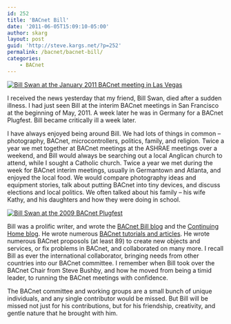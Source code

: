```yaml
---
id: 252
title: 'BACnet Bill'
date: '2011-06-05T15:09:10-05:00'
author: skarg
layout: post
guid: 'http://steve.kargs.net/?p=252'
permalink: /bacnet/bacnet-bill/
categories:
    - BACnet
---
```


[![Bill Swan at the January 2011 BACnet meeting in Las Vegas](http://steve.kargs.net/wp-content/uploads/2011/06/Bill-Swan-2011-January-150x150.jpg "Bill-Swan-2011-January")](http://steve.kargs.net/wp-content/uploads/2011/06/Bill-Swan-2011-January.jpg)

I received the news yesterday that my friend, Bill Swan, died after a sudden illness. I had just seen Bill at the interim BACnet meetings in San Francisco at the beginning of May, 2011. A week later he was in Germany for a BACnet Plugfest. Bill became critically ill a week later.

I have always enjoyed being around Bill. We had lots of things in common – photography, BACnet, microcontrollers, politics, family, and religion. Twice a year we met together at BACnet meetings at the ASHRAE meetings over a weekend, and Bill would always be searching out a local Anglican church to attend, while I sought a Catholic church. Twice a year we met during the week for BACnet interim meetings, usually in Germantown and Atlanta, and enjoyed the local food. We would compare photography ideas and equipment stories, talk about putting BACnet into tiny devices, and discuss elections and local politics. We often talked about his family – his wife Kathy, and his daughters and how they were doing in school.

[![Bill Swan at the 2009 BACnet Plugfest](http://steve.kargs.net/wp-content/uploads/2011/06/Bill-Swan-plugfest-2009-150x150.jpg "Bill-Swan-plugfest-2009")](http://steve.kargs.net/wp-content/uploads/2011/06/Bill-Swan-plugfest-2009.jpg)

Bill was a prolific writer, and wrote the [BACnet Bill blog](http://bacnetbill.blogspot.com/) and the [Continuing Home blog](http://continuinghome.blogspot.com/). He wrote numerous [BACnet tutorials and articles](http://www.bacnet.org/Bibliography/index.html). He wrote numerous BACnet proposols (at least 89) to create new objects and services, or fix problems in BACnet, and collaborated on many more. I recall Bill as ever the international collaborator, bringing needs from other countries into our BACnet committee. I remember when Bill took over the BACnet Chair from Steve Bushby, and how he moved from being a timid leader, to running the BACnet meetings with confidence.

The BACnet committee and working groups are a small bunch of unique individuals, and any single contributor would be missed. But Bill will be missed not just for his contributions, but for his friendship, creativity, and gentle nature that he brought with him.